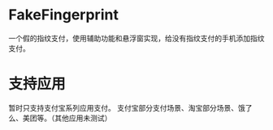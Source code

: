 # FakeFingerprint
一个假的指纹支付，使用辅助功能和悬浮窗实现，给没有指纹支付的手机添加指纹支付。
# 支持应用
暂时只支持支付宝系列应用支付。
支付宝部分支付场景、淘宝部分场景、饿了么、美团等。（其他应用未测试）
